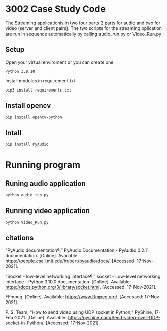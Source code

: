 # 3002 Case Study Code 
<p>
The Streaming applicationis in two four parts 2 parts for audio and two for video (server and client pairs). The two scripts for the streaming pplication are run in sequence automatically by calling audio_run.py or Video_Run.py
</p>


## Setup 
Open your virtual enviroment or you can create one

```Python 3.8.10```

Install modules in requirement.txt 
```
pip3 install requirements.txt
```

## Install opencv

```pip install opencv-python```

## Intall 
```pip install PyAudio```

# Running program

## Runing audio application 
```python audio_run.py```

## Running video application
```python Video_Run.py```

## citations

“PyAudio documentation¶,” PyAudio Documentation - PyAudio 0.2.11 documentation. [Online]. Available: https://people.csail.mit.edu/hubert/pyaudio/docs/. [Accessed: 17-Nov-2021]. 


“Socket - low-level networking interface¶,” socket - Low-level networking interface - Python 3.10.0 documentation. [Online]. Available: https://docs.python.org/3/library/socket.html. [Accessed: 17-Nov-2021]. 

FFmpeg. [Online]. Available: https://www.ffmpeg.org/. [Accessed: 17-Nov-2021]. 

P. S. Team, “How to send video using UDP socket in Python,” PyShine, 17-Feb-2021. [Online]. Available: https://pyshine.com/Send-video-over-UDP-socket-in-Python/. [Accessed: 17-Nov-2021]. 